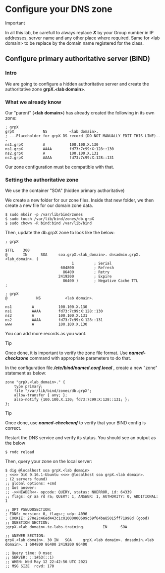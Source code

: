 # Configure your DNS zone

> [!IMPORTANT]
>
> In all this lab, be carefull to always replace ***X*** by your Group number in IP addresses, server name and any other place where required. Same for \<lab domain\> to be replace by the domain name registered for the class.

## Configure primary authoritative server (BIND)

### Intro

We are going to configure a hidden authoritative server and create the authoritative zone **grpX.\<lab domain\>**.

### What we already know

Our "parent" (**\<lab domain\>**) has already created the following in its own zone:

```
; grpX
grpX             NS          <lab domain>.
; ---Placeholder for grpX DS record (DO NOT MANUALLY EDIT THIS LINE)---
ns1.grpX         A           100.100.X.130
ns1.grpX         AAAA        fd73:7c99:X:128::130
ns2.grpX         A           100.100.X.131
ns2.grpX         AAAA        fd73:7c99:X:128::131

```

Our zone configuration must be compatible with that.

### Setting the authoritative zone

We use the container "SOA" (hidden primary authoritative)

We create a new folder for our zone files. Inside that new folder, we then create a new file for our domain zone data.

```
$ sudo mkdir -p /var/lib/bind/zones
$ sudo touch /var/lib/bind/zones/db.grpX
$ sudo chown -R bind:bind /var/lib/bind
```

Then, update the db.grpX zone to look like the below:

```
; grpX 

$TTL    300
@       IN      SOA     soa.grpX.<lab_domain>. dnsadmin.grpX.<lab_domain>. (                                            
                              1         ; Serial
                         604800         ; Refresh
                          86400         ; Retry
                        2419200         ; Expire
                          86400 )       ; Negative Cache TTL
;

; grpX 
@             NS           <lab domain>.

ns1         A           100.100.X.130
ns1         AAAA        fd73:7c99:X:128::130
ns2         A           100.100.X.131
ns2         AAAA        fd73:7c99:X:128::131
www         A           100.100.X.130
```

You can add more records as you want.

> [!TIP]
>
> Once done, it is important to verify the zone file format. Use ***named-checkzone*** command with appropriate parameters to do that.

In the configuration file ***/etc/bind/named.conf.local*** , create a new "zone" statement as below:

```
zone "grpX.<lab_domain>." {
	type primary;
	file "/var/lib/bind/zones/db.grpX";
	allow-transfer { any; };
	also-notify {100.100.X.130; fd73:7c99:X:128::131; };
}; 
```

> [!TIP]
> Once done, use ***named-checkconf*** to verify that your BIND config is correct.

Restart the DNS service and verify its status. You should see an output as the below

```
$ rndc reload
```

Then, query your zone on the local server:

```
$ dig @localhost soa grpX.<lab domain>
; <<>> DiG 9.16.1-Ubuntu <<>> @localhost soa grpX.<lab domain>.
; (2 servers found)
;; global options: +cmd
;; Got answer:
;; ->>HEADER<<- opcode: QUERY, status: NOERROR, id: 64339
;; flags: qr aa rd ra; QUERY: 1, ANSWER: 1, AUTHORITY: 0, ADDITIONAL: 1

;; OPT PSEUDOSECTION:
; EDNS: version: 0, flags:; udp: 4096
; COOKIE: 270e2c46ed443c1c01000000609c59f04ba85015ff71998d (good)
;; QUESTION SECTION:
;grpX.<lab_domain>.te-labs.training.        IN      SOA

;; ANSWER SECTION:
grpX.<lab domain>. 30 IN   SOA     grpX.<lab domain>. dnsadmin.<lab domain>. 1 604800 86400 2419200 86400

;; Query time: 0 msec
;; SERVER: ::1#53(::1)
;; WHEN: Wed May 12 22:42:56 UTC 2021
;; MSG SIZE  rcvd: 170
```

